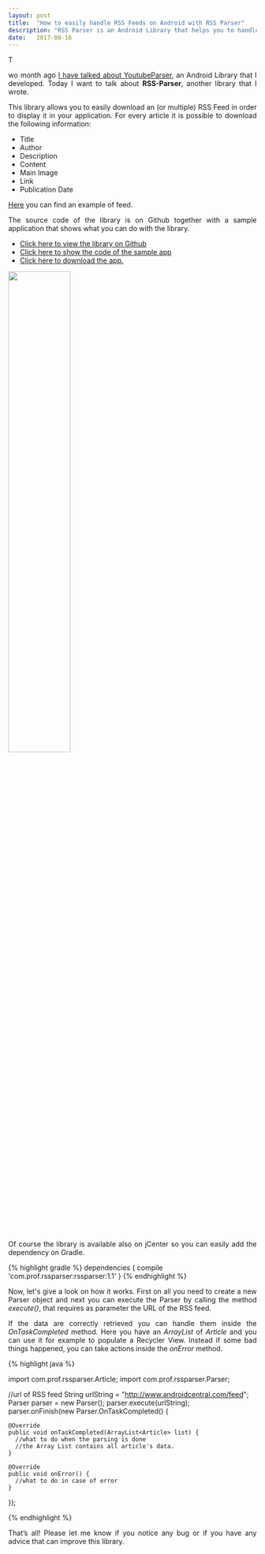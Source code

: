 ```yaml
---
layout: post
title:  "How to easily handle RSS Feeds on Android with RSS Parser"
description: "RSS Parser is an Android Library that helps you to handle RSS Feed in your application. Let's see how it works!"
date:   2017-08-16
---
```

<p class="intro"><span class="dropcap" align="justify">T</span></p><p align="justify">wo month ago <a href="http://www.marcogomiero.com/blog/update-yt-parser-2/">I have talked about YoutubeParser</a>, an Android Library that I developed. Today I want to talk about  <b>RSS-Parser</b>, another library that I wrote.</p>


<p align="justify">This library allows you to easily download an (or multiple) RSS Feed in order to display it in your application. For every article it is possible to download the following information:
<ul>
<li>Title</li>
<li>Author</li>
<li>Description</li>
<li>Content</li>
<li>Main Image</li>
<li>Link</li>
<li>Publication Date</li>
</ul>
</p>
<p align="justify"><a href="https://www.androidauthority.com/feed/">Here</a> you can find an example of feed.
</p>

<p align="justify">The source code of the library is on Github together with a sample application that shows what you can do with the library.

<ul>
<li> <a href = "https://github.com/prof18/RSS-Parser">Click here to view the library on Github</a> </li>
<li> <a href = "https://github.com/prof18/RSS-Parser/tree/master/app">Click here to show the code of the sample app</a> </li>
<li> <a href = "https://github.com/prof18/RSS-Parser/blob/master/RSS%20Parser.apk">Click here to download the app.</a> </li>
</ul>
</p>


<img src="https://raw.githubusercontent.com/prof18/RSS-Parser/master/Screen.png" width="50%" height="50%" align="center">


<p align="justify">Of course the library is available also on jCenter so you can easily add the dependency on Gradle.</p>

{% highlight gradle %}
dependencies {
  compile 'com.prof.rssparser:rssparser:1.1'
}
{% endhighlight %}

<p align="justify">Now, let's give a look on how it works. First on all you need to create a new Parser object and next you can execute the Parser by calling the method <i>execute()</i>, that requires as parameter the URL of the RSS feed.</p>


<p align="justify">If the data are correctly retrieved you can handle them inside the <i>OnTaskCompleted</i> method. Here you have an <i>ArrayList</i> of <i>Article</i> and you can use it for example to populate a Recycler View. Instead if some bad things happened, you can take actions inside the <i>onError</i> method.</p>


{% highlight java %}

import com.prof.rssparser.Article;
import com.prof.rssparser.Parser;

//url of RSS feed
String urlString = "http://www.androidcentral.com/feed";
Parser parser = new Parser();
parser.execute(urlString);
parser.onFinish(new Parser.OnTaskCompleted() {

    @Override
    public void onTaskCompleted(ArrayList<Article> list) {
      //what to do when the parsing is done
      //the Array List contains all article's data.
    }

    @Override
    public void onError() {
      //what to do in case of error
    }
});

{% endhighlight %}

<p align="justify">That’s all! Please let me know if you notice any bug or if you have any advice that can improve this library.</p>
